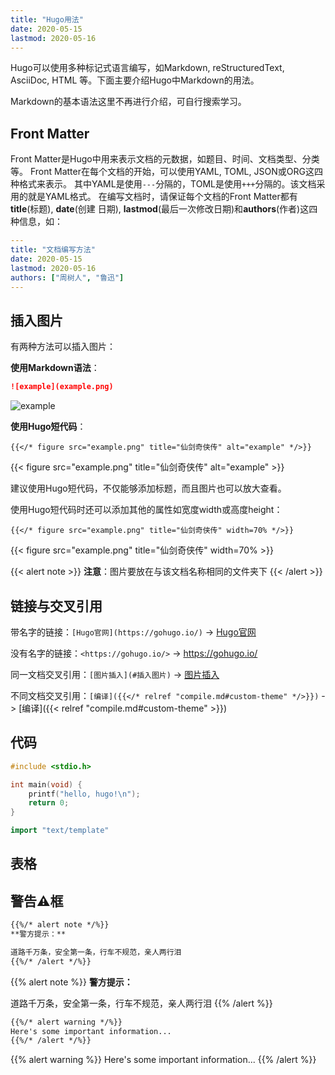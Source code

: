 ```yaml
---
title: "Hugo用法"
date: 2020-05-15
lastmod: 2020-05-16
---
```


Hugo可以使用多种标记式语言编写，如Markdown, reStructuredText, AsciiDoc, HTML
等。下面主要介绍Hugo中Markdown的用法。

Markdown的基本语法这里不再进行介绍，可自行搜索学习。

## Front Matter

Front Matter是Hugo中用来表示文档的元数据，如题目、时间、文档类型、分类等。
Front Matter在每个文档的开始，可以使用YAML, TOML, JSON或ORG这四种格式来表示。
其中YAML是使用`---`分隔的，TOML是使用`+++`分隔的。该文档采用的就是YAML格式。
在编写文档时，请保证每个文档的Front Matter都有**title**(标题), **date**(创建
日期), **lastmod**(最后一次修改日期)和**authors**(作者)这四种信息，如：

```yaml
---
title: "文档编写方法"
date: 2020-05-15
lastmod: 2020-05-16
authors: ["周树人", "鲁迅"]
---
```

## 插入图片

有两种方法可以插入图片：

**使用Markdown语法**：

```markdown
![example](example.png)
```

![example](example.png)

**使用Hugo短代码**：

    {{</* figure src="example.png" title="仙剑奇侠传" alt="example" */>}}

{{< figure src="example.png" title="仙剑奇侠传" alt="example" >}}

建议使用Hugo短代码，不仅能够添加标题，而且图片也可以放大查看。

使用Hugo短代码时还可以添加其他的属性如宽度width或高度height：

    {{</* figure src="example.png" title="仙剑奇侠传" width=70% */>}}

{{< figure src="example.png" title="仙剑奇侠传" width=70% >}}

{{< alert note >}}
**注意**：图片要放在与该文档名称相同的文件夹下
{{< /alert >}}

## 链接与交叉引用

带名字的链接：`[Hugo官网](https://gohugo.io/)` -> [Hugo官网](https://gohugo.io/)

没有名字的链接：`<https://gohugo.io/>` -> <https://gohugo.io/>

同一文档交叉引用：`[图片插入](#插入图片)` -> [图片插入](#插入图片)

不同文档交叉引用：`[编译]({{</* relref "compile.md#custom-theme" */>}})` -> [编译]({{< relref "compile.md#custom-theme" >}})

## 代码

```c
#include <stdio.h>

int main(void) {
    printf("hello, hugo!\n");
    return 0;
}
```

```go
import "text/template"
```

## 表格

## 警告⚠️框

```markdown
{{%/* alert note */%}}
**警方提示：**

道路千万条，安全第一条，行车不规范，亲人两行泪
{{%/* /alert */%}}
```

{{% alert note %}}
**警方提示：**

道路千万条，安全第一条，行车不规范，亲人两行泪
{{% /alert %}}

```md
{{%/* alert warning */%}}
Here's some important information...
{{%/* /alert */%}}
```

{{% alert warning %}}
Here's some important information...
{{% /alert %}}
